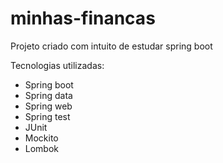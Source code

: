 # minhas-financas
Projeto criado com intuito de estudar spring boot

Tecnologias utilizadas:
 - Spring boot
 - Spring data
 - Spring web
 - Spring test
 - JUnit
 - Mockito
 - Lombok